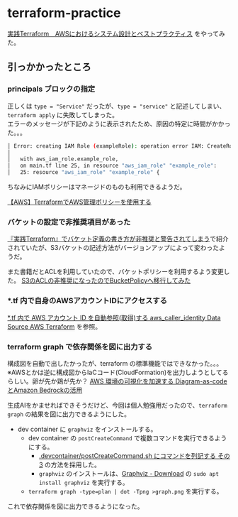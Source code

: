 # terraform-practice

[実践Terraform　AWSにおけるシステム設計とベストプラクティス](https://item.rakuten.co.jp/rakutenkobo-ebooks/1130e46b09d13b9d9b760b55dbe70c98/) をやってみた。

## 引っかかったところ

### principals ブロックの指定

正しくは `type = "Service"` だったが、`type = "service"` と記述してしまい、`terraform apply` に失敗してしまった。  
エラーのメッセージが下記のように表示されたため、原因の特定に時間がかかった。。。

```bash
│ Error: creating IAM Role (exampleRole): operation error IAM: CreateRole, https response error StatusCode: 400, RequestID: f42e787b-0c5f-4c24-abb7-6a11711258e5, MalformedPolicyDocument: Syntax error at position (1,83)
│ 
│   with aws_iam_role.example_role,
│   on main.tf line 25, in resource "aws_iam_role" "example_role":
│   25: resource "aws_iam_role" "example_role" {

```

ちなみにIAMポリシーはマネージドのものも利用できるようだ。

[【AWS】TerraformでAWS管理ポリシーを使用する](https://qiita.com/nossy/items/ac976f7382bd14a6d099)

### バケットの設定で非推奨項目があった

[『実践Terraform』でバケット定義の書き方が非推奨と警告されてしまう](https://qiita.com/Kazuyaa/items/612e678cccf0b23a2d5e)で紹介されていたが、S3バケットの記述方法がバージョンアップによって変わったようだ。

また書籍だとACLを利用していたので、バケットポリシーを利用するよう変更した。
[S3のACLの非推奨になったのでBucketPolicyへ移行してみた](https://dev.classmethod.jp/articles/s3-acl-bucketpolicy/)

### *.tf 内で自身のAWSアカウントIDにアクセスする

[*.tf 内で AWS アカウント ID を自動参照(取得)する aws_caller_identity Data Source AWS Terraform](https://qiita.com/gongo/items/a2b83d7402b97ef43574) を参照。

### terraform graph で依存関係を図に出力する

構成図を自動で出したかったが、terraform の標準機能ではできなかった。。。  
※AWSとかは逆に構成図からIaCコード(CloudFormation)を出力しようとしてるらしい。卵が先か鶏が先か？
[AWS 環境の可視化を加速する Diagram-as-code とAmazon Bedrockの活用](https://aws.amazon.com/jp/blogs/news/aws-visualization-diagram-as-code-amazon-bedrock/)

生成AIをかませればできそうだけど、今回は個人勉強用だったので、`terraform graph` の結果を図に出力できるようにした。

- dev container に `graphviz` をインストールする。
  - dev container の `postCreateCommand` で複数コマンドを実行できるようにする。
    - [.devcontainer/postCreateCommand.sh にコマンドを列記する その3](https://zenn.dev/rhene/scraps/b468efe66169e5) の方法を採用した。
    - `graphviz` のインストールは、[Graphviz - Download](https://graphviz.org/download/) の `sudo apt install graphviz` を実行する。
  - `terraform graph -type=plan | dot -Tpng >graph.png` を実行する。

これで依存関係を図に出力できるようになった。
